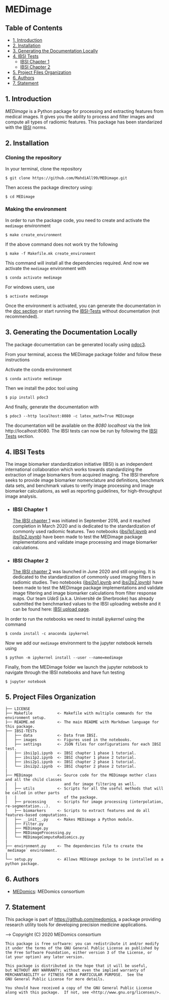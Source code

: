 # MEDimage

## Table of Contents
  * [1. Introduction](#1-introduction)
  * [2. Installation](#2-installation)
  * [3. Generating the Documentation Locally](#3-generating-the-documentation-locally)
  * [4. IBSI Tests](#4-ibsi-tests)
    * [IBSI Chapter 1](#ibsi-chapter-1)
    * [IBSI Chapter 2](#ibsi-chapter-2)
  * [5. Project Files Organization](#4-project-files-organization)
  * [6. Authors](#5-authors)
  * [7. Statement](#6-statement)

## 1. Introduction
*MEDimage* is a Python package for processing and extracting features from medical images. It gives you the ability to process and filter images and compute all types of radiomic features. This package has been standarized with the [IBSI](https://theibsi.github.io/) norms.

## 2. Installation

### Cloning the repository
In your terminal, clone the repository
```
$ git clone https://github.com/MahdiAll99/MEDimage.git
```

Then access the package directory using:
```
$ cd MEDimage
```

### Making the environment
In order to run the package code, you need to create and activate the `medimage` environment
```
$ make create_environment
```
If the above command does not work try the following
```
$ make -f Makefile.mk create_environment
```
This command will install all the dependencies required. And now we activate the `medimage` environment with
```
$ conda activate medimage
```
For windows users, use 
```
$ activate medimage
```

Once the environment is activated, you can generate the documentation in the [doc section](#3-generating-the-documentation-locally) or start running the [IBSI-Tests](#4-ibsi-tests) without documentation (not recommended).

## 3. Generating the Documentation Locally
The package documentation can be generated locally using [pdoc3](https://pdoc.dev/docs/pdoc.html).

From your terminal, access the MEDimage package folder and follow these instructions

Activate the conda environment
```
$ conda activate medimage
```
Then we install the pdoc tool using
```
$ pip install pdoc3
```
And finally, generate the documentation with
```
$ pdoc3 --http localhost:8080 -c latex_math=True MEDimage
```

The documentation will be available on the *8080 localhost* via the link http://localhost:8080. The IBSI tests can now be run by following the [IBSI Tests](#4-ibsi-tests) section.

## 4. IBSI Tests
The image biomarker standardization initiative (IBSI) is an independent international collaboration which works towards standardizing the extraction of image biomarkers from acquired imaging. The IBSI therefore seeks to provide image biomarker nomenclature and definitions, benchmark data sets, and benchmark values to verify image processing and image biomarker calculations, as well as reporting guidelines, for high-throughput image analysis.

  - ### IBSI Chapter 1
      [The IBSI chapter 1](https://theibsi.github.io/ibsi1/) was initiated in September 2016, and it reached completion in March 2020 and is dedicated to the standardization of commonly used radiomic features. Two notebooks ([ibsi1p1.ipynb](https://github.com/MahdiAll99/MEDimage/blob/main/IBSI-TESTs/ibsi1p1.ipynb) and [ibsi1p2.ipynb](https://github.com/MahdiAll99/MEDimage/blob/main/IBSI-TESTs/ibsi1p2.ipynb)) have been made to test the MEDimage package implementations and validate image processing and image biomarker calculations.

  - ### IBSI Chapter 2
      [The IBSI chapter 2](https://theibsi.github.io/ibsi2/) was launched in June 2020 and still ongoing. It is dedicated to the standardization of commonly used imaging filters in radiomic studies. Two notebooks ([ibsi2p1.ipynb](https://github.com/MahdiAll99/MEDimage/blob/main/IBSI-TESTs/ibsi2p1.ipynb) and [ibsi2p2.ipynb](https://github.com/MahdiAll99/MEDimage/blob/main/IBSI-TESTs/ibsi2p2.ipynb)) have been made to test the MEDimage package implementations and validate image filtering and image biomarker calculations from filter response maps. Our team *UdeS* (a.k.a. Université de Sherbrooke) has already submitted the benchmarked values to the IBSI uploading website and it can be found here: [IBSI upload page](https://ibsi.radiomics.hevs.ch/).

In order to run the notebooks we need to install *ipykernel* using the command 
```
$ conda install -c anaconda ipykernel
```
Now we add our `medimage` environment to the jupyter notebook kernels using
```
$ python -m ipykernel install --user --name=medimage
```
Finally, from the MEDimage folder we launch the jupyter notebook to navigate through the IBSI notebooks and have fun testing
```
$ jupyter notebook
```

## 5. Project Files Organization
```
├── LICENSE
├── Makefile           <- Makefile with multiple commands for the environment setup.
├── README.md          <- The main README with Markdown language for this package.
├── IBSI-TESTs
│   ├── data           <- Data from IBSI.
│   ├── images         <- Figures used in the notebooks.
│   ├── settings       <- JSON files for configurations for each IBSI test.
│   ├── ibsi1p1.ipynb  <- IBSI chapter 1 phase 1 tutorial.
│   ├── ibsi1p2.ipynb  <- IBSI chapter 1 phase 2 tutorial.
│   ├── ibsi2p1.ipynb  <- IBSI chapter 2 phase 1 tutorial.
│   └── ibsi2p2.ipynb  <- IBSI chapter 2 phase 2 tutorial.
|
├── MEDimage           <- Source code for the MEDimage mother class and all the child classes
|   |                     and for image filtering as well.
│   ├── utils          <- Scripts for all the useful methods that will be called in other parts
|   |                     of the package.
│   ├── processing     <- Scripts for image processing (interpolation, re-segmentation...).
│   ├── biomarkers     <- Scripts to extract features and do all features-based computations.
│   ├── __init__.py    <- Makes MEDimage a Python module.
│   ├── Filter.py
│   ├── MEDimage.py
│   ├── MEDimageProcessing.py
│   └── MEDimageComputeRadiomics.py
|
├── environment.py     <- The dependencies file to create the `medimage` environment.
│
└── setup.py           <- Allows MEDimage package to be installed as a python package.
```

## 6. Authors
* [MEDomics](https://github.com/medomics/): MEDomics consortium

## 7. Statement

This package is part of https://github.com/medomics, a package providing research utility tools for developing precision medicine applications.

--> Copyright (C) 2020 MEDomics consortium

```
This package is free software: you can redistribute it and/or modify
it under the terms of the GNU General Public License as published by
the Free Software Foundation, either version 3 of the License, or
(at your option) any later version.

This package is distributed in the hope that it will be useful,
but WITHOUT ANY WARRANTY; without even the implied warranty of
MERCHANTABILITY or FITNESS FOR A PARTICULAR PURPOSE.  See the
GNU General Public License for more details.

You should have received a copy of the GNU General Public License
along with this package.  If not, see <http://www.gnu.org/licenses/>.
```
